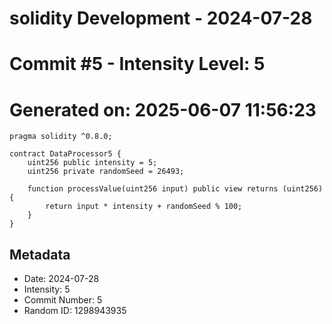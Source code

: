 ﻿# solidity Development - 2024-07-28
# Commit #5 - Intensity Level: 5
# Generated on: 2025-06-07 11:56:23
```solidity
pragma solidity ^0.8.0;

contract DataProcessor5 {
    uint256 public intensity = 5;
    uint256 private randomSeed = 26493;

    function processValue(uint256 input) public view returns (uint256) {
        return input * intensity + randomSeed % 100;
    }
}
```
## Metadata
- Date: 2024-07-28
- Intensity: 5
- Commit Number: 5
- Random ID: 1298943935

